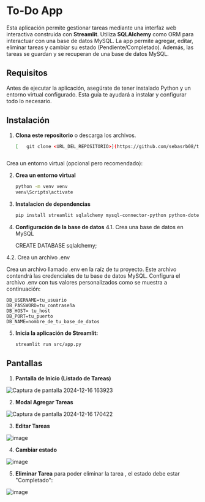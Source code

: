 
# To-Do App 

Esta aplicación permite gestionar tareas mediante una interfaz web interactiva construida con **Streamlit**. Utiliza **SQLAlchemy** como ORM para interactuar con una base de datos MySQL. La app permite agregar, editar, eliminar tareas y cambiar su estado (Pendiente/Completado). Además, las tareas se guardan y se recuperan de una base de datos MySQL.

## Requisitos

Antes de ejecutar la aplicación, asegúrate de tener instalado Python y un entorno virtual configurado. Esta guía te ayudará a instalar y configurar todo lo necesario.


## Instalación

1. **Clona este repositorio** o descarga los archivos.

   ```bash
   [   git clone <URL_DEL_REPOSITORIO>](https://github.com/sebasrb08/to-do-python.git)



Crea un entorno virtual (opcional pero recomendado):

2. **Crea un entorno virtual**

    ```bash
    python -m venv venv
    venv\Scripts\activate


3. **Instalacion de dependencias**
    ```bash
    pip install streamlit sqlalchemy mysql-connector-python python-dotenv

4. **Configuración de la base de datos**
4.1. Crea una base de datos en MySQL

    CREATE DATABASE sqlalchemy;

4.2. Crea un archivo .env

Crea un archivo llamado .env en la raíz de tu proyecto. Este archivo contendrá las credenciales de tu base de datos MySQL. Configura el archivo .env con tus valores personalizados como se muestra a continuación:

    DB_USERNAME=tu_usuario
    DB_PASSWORD=tu_contraseña
    DB_HOST= tu_host
    DB_PORT=tu_puerto
    DB_NAME=nombre_de_tu_base_de_datos


5. **Inicia la aplicación de Streamlit:**

    ```bash
    streamlit run src/app.py
    ```


## Pantallas

1. **Pantalla de Inicio (Listado de Tareas)**

![Captura de pantalla 2024-12-16 163923](https://github.com/user-attachments/assets/b010dee3-3610-413f-a069-4490727a8c79)


2. **Modal Agregar Tareas**

![Captura de pantalla 2024-12-16 170422](https://github.com/user-attachments/assets/8ed2b3a0-83ae-479e-800c-1b055827e158)


3. **Editar Tareas**

![image](https://github.com/user-attachments/assets/3167e177-a1c1-4325-a6e9-1733482a75a2)


4. **Cambiar estado**

![image](https://github.com/user-attachments/assets/0c05825d-4f4a-4440-8e65-65b560bc7970)


5. **Eliminar Tarea**
para poder eliminar la tarea , el estado debe estar "Completado":

![image](https://github.com/user-attachments/assets/9be07848-3347-40c6-bb5c-1a51a7165b38)


